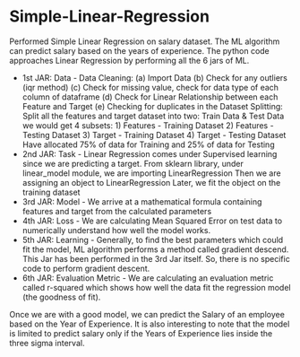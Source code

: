 # Simple-Linear-Regression
Performed Simple Linear Regression on salary dataset. The ML algorithm can predict salary based on the years of experience. The python code approaches Linear Regression by performing all the 6 jars of ML.
- 1st JAR: Data - 
  Data Cleaning:
    (a) Import Data
    (b) Check for any outliers (iqr method)
    (c) Check for missing value, check for data type of each column of dataframe
    (d) Check for Linear Relationship between each Feature and Target
    (e) Checking for duplicates in the Dataset
  Splitting:
    Split all the features and target dataset into two: Train Data & Test Data
    we would get 4 subsets:
      1) Features - Training Dataset
      2) Features - Testing Dataset
      3) Target - Training Dataset 
      4) Target - Testing Dataset
    Have allocated 75% of data for Training and 25% of data for Testing
- 2nd JAR: Task - 
  Linear Regression comes under Supervised learning since we are predicting a target.
  From sklearn library, under linear_model module, we are importing LinearRegression
  Then we are assigning an object to LinearRegression
  Later, we fit the object on the training dataset
- 3rd JAR: Model -
  We arrive at a mathematical formula containing features and target from the calculated parameters 
- 4th JAR: Loss - 
  We are calculating Mean Squared Error on test data to numerically understand how well the model works.
- 5th JAR: Learning -
  Generally, to find the best parameters which could fit the model, ML algorithm performs a method called gradient descend.
  This Jar has been performed in the 3rd Jar itself. So, there is no specific code to perform gradient descent.
- 6th JAR: Evaluation Metric -
   We are calculating an evaluation metric called r-squared which shows how well the data fit the regression model (the goodness of fit).
   
Once we are with a good model, we can predict the Salary of an employee based on the Year of Experience.
It is also interesting to note that the model is limited to predict salary only if the Years of Experience lies inside the three sigma interval.
